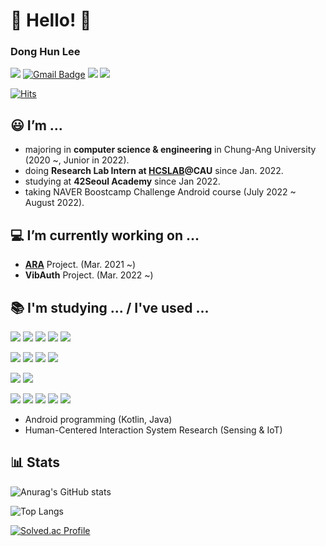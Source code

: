 # 👋 Hello! 👋

### Dong Hun Lee

<a href="https://www.instagram.com/lazy_develop_er/" target="_blank"><img src="https://img.shields.io/badge/Instagram-E4405F?style=flat&logo=instagram&logoColor=white"/></a>
[![Gmail Badge](https://img.shields.io/badge/Gmail-d14836?style=flat&logo=Gmail&logoColor=white&link=mailto:ldh010119@gmail.com)](mailto:ldh010119@gmail.com)
<img src="https://img.shields.io/badge/donghunl-000000?style=flat&logo=42&logoColor=white"/></a>
<a href="https://codeforces.com/profile/ldh010119"><img src="https://img.shields.io/badge/Codeforces-1F8ACB?style=flat&logo=Codeforces&logoColor=white"/></a>

[![Hits](https://hits.seeyoufarm.com/api/count/incr/badge.svg?url=https%3A%2F%2Fgithub.com%2Fldh019&count_bg=%2379C83D&title_bg=%23555555&icon=&icon_color=%23E7E7E7&title=hits&edge_flat=false)](https://hits.seeyoufarm.com)

## 😃 I’m ...
- majoring in **computer science & engineering** in Chung-Ang University (2020 ~, Junior in 2022).
- doing **Research Lab Intern at <a href="https://sites.google.com/view/hcslab-cau">HCSLAB</a>@CAU** since Jan. 2022.
- studying at **42Seoul Academy** since Jan 2022.
- taking NAVER Boostcamp Challenge Android course (July 2022 ~ August 2022).

## 💻 I’m currently working on ...
- **<a href="https://github.com/ARA-developer/ARA">ARA</a>** Project. (Mar. 2021 ~)
- **VibAuth** Project. (Mar. 2022 ~)

## 📚 I'm studying ... / I've used ...
<img src="https://img.shields.io/badge/C-A8B9CC?style=flat&logo=C&logoColor=white"/></a>
<img src="https://img.shields.io/badge/C++-00599C?style=flat&logo=C%2B%2B&logoColor=white"/></a>
<img src="https://img.shields.io/badge/Java-007396?style=flat&logo=Java&logoColor=white"/></a>
<img src="https://img.shields.io/badge/Kotlin-7F52FF?style=flat&logo=Kotlin&logoColor=white"/></a>
<img src="https://img.shields.io/badge/Python-3776AB?style=flat&logo=Python&logoColor=white"/></a>

<img src="https://img.shields.io/badge/Visual Studio-5C2D91?style=flat&logo=Visual%20Studio&logoColor=white"/></a>
<img src="https://img.shields.io/badge/IntelliJ-F27513?style=flat&logo=IntelliJ%20IDEA&logoColor=white"/></a>
<img src="https://img.shields.io/badge/PyCharm-20D088?style=flat&logo=PyCharm&logoColor=white"/></a>
<img src="https://img.shields.io/badge/Android Studio-3DDC84?style=flat&logo=Android%20Studio&logoColor=white"/></a>

<img src="https://img.shields.io/badge/Android-3DDC84?style=flat&logo=Android&logoColor=white"/></a>
<img src="https://img.shields.io/badge/webRTC-333333?style=flat&logo=WebRTC&logoColor=white"/></a>

<img src="https://img.shields.io/badge/Firebase-FFCA28?style=flat&logo=Firebase&logoColor=white"/></a>
<img src="https://img.shields.io/badge/Git-F05032?style=flat&logo=Git&logoColor=white"/></a>
<img src="https://img.shields.io/badge/GitHub-181717?style=flat&logo=GitHub&logoColor=white"/></a>
<img src="https://img.shields.io/badge/GitKraken-179287?style=flat&logo=GitKraken&logoColor=white"/></a>
<img src="https://img.shields.io/badge/Slack-4A154B?style=flat&logo=Slack&logoColor=white"/></a>

- Android programming (Kotlin, Java)
- Human-Centered Interaction System Research (Sensing & IoT)

## 📊 Stats
![Anurag's GitHub stats](https://github-readme-stats.vercel.app/api?username=ldh019&show_icons=true&theme=radical)

![Top Langs](https://github-readme-stats.vercel.app/api/top-langs/?username=ldh019&layout=compact&theme=radical)

[![Solved.ac Profile](http://mazassumnida.wtf/api/v2/generate_badge?boj=ldh019)](https://solved.ac/ldh019/)

<!--
**ldh019/ldh019** is a ✨ _special_ ✨ repository because its `README.md` (this file) appears on your GitHub profile.

Here are some ideas to get you started:


- 
- 👯 I’m looking to collaborate on ...
- 🤔 I’m looking for help with ...
- 💬 Ask me about ...
- 📫 How to reach me: ...
- 😄 Pronouns: ...
- ⚡ Fun fact: ...
-->
